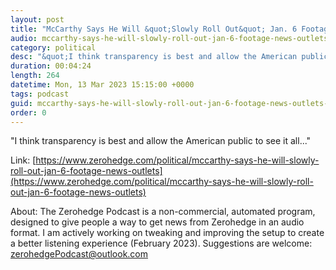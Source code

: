 ```yaml
---
layout: post
title: "McCarthy Says He Will &quot;Slowly Roll Out&quot; Jan. 6 Footage To News Outlets"
audio: mccarthy-says-he-will-slowly-roll-out-jan-6-footage-news-outlets-0
category: political
desc: "&quot;I think transparency is best and allow the American public to see it all...&quot;"
duration: 00:04:24
length: 264
datetime: Mon, 13 Mar 2023 15:15:00 +0000
tags: podcast
guid: mccarthy-says-he-will-slowly-roll-out-jan-6-footage-news-outlets-0
order: 0
---
```

&quot;I think transparency is best and allow the American public to see it all...&quot;

Link: [https://www.zerohedge.com/political/mccarthy-says-he-will-slowly-roll-out-jan-6-footage-news-outlets](https://www.zerohedge.com/political/mccarthy-says-he-will-slowly-roll-out-jan-6-footage-news-outlets)

About: The Zerohedge Podcast is a non-commercial, automated program, designed to give people a way to get news from Zerohedge in an audio format.  I am actively working on tweaking and improving the setup to create a better listening experience (February 2023).  Suggestions are welcome: [zerohedgePodcast@outlook.com](mailto:zerohedgePodcast@outlook.com)